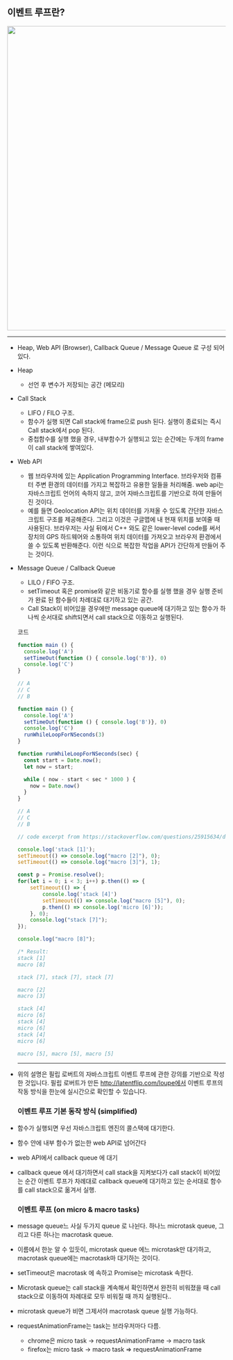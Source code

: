 ## 이벤트 루프란? 

<img src='https://i.imgur.com/rnQEY7o.png' width="700px"/>

---

- Heap, Web API (Browser), Callback Queue / Message Queue 로 구성 되어있다.

- Heap
  
  - 선언 후 변수가 저장되는 공간 (메모리)
  
- Call Stack
  - LIFO / FILO 구조. 
  - 함수가 실행 되면 Call stack에 frame으로 push 된다. 실행이 종료되는 즉시 Call stack에서 pop 된다.
  - 중첩함수를 실행 했을 경우, 내부함수가 실행되고 있는 순간에는 두개의 frame이 call stack에 쌓여있다.

- Web API
  - 웹 브라우저에 있는 Application Programming Interface. 브라우저와 컴퓨터 주변 환경의 데이터를 가지고 복잡하고 유용한 일들을 처리해줌. web api는 자바스크립트 언어의 속하지 않고, 코어 자바스크립트를 기반으로 하여 만들어진 것이다. 
  - 예를 들면 Geolocation API는 위치 데이터를 가져올 수 있도록 간단한 자바스크립트 구조를 제공해준다. 그리고 이것은 구글맵에 내 현재 위치를 보여줄 때 사용된다. 브라우저는 사실 뒤에서 C++ 와도 같은 lower-level code를 써서 장치의 GPS 하드웨어와 소통하여 위치 데이터를 가져오고 브라우저 환경에서 쓸 수 있도록 반환해준다. 이런 식으로 복잡한 작업을 API가 간단하게 만들어 주는 것이다.

- Message Queue / Callback Queue
  - LILO / FIFO 구조.
  - setTimeout 혹은 promise와 같은 비동기로 함수를 실행 했을 경우 실행 준비가 완료 된 함수들이 차례대로 대기하고 있는 공간.
  - Call Stack이 비어있을 경우에만 message queue에 대기하고 있는 함수가 하나씩 순서대로 shift되면서 call stack으로 이동하고 실행된다.

  

  코드

  ```js
  function main () {
    console.log('A')
    setTimeOut(function () { console.log('B')}, 0)
  	console.log('C')
  }
  
  // A
  // C
  // B
  ```

  ```js
  function main () {
    console.log('A')
    setTimeOut(function () { console.log('B')}, 0)
    console.log('C')
    runWhileLoopForNSeconds(3)
  }
  
  function runWhileLoopForNSeconds(sec) {
    const start = Date.now();
    let now = start;
  
  	while ( now - start < sec * 1000 ) {
      now = Date.now()
    }
  }
  
  // A
  // C
  // B
  ```

  ```js
  // code excerpt from https://stackoverflow.com/questions/25915634/difference-between-microtask-and-macrotask-within-an-event-loop-context/25933985#25933985
  
  console.log('stack [1]');
  setTimeout(() => console.log("macro [2]"), 0);
  setTimeout(() => console.log("macro [3]"), 1);
  
  const p = Promise.resolve();
  for(let i = 0; i < 3; i++) p.then(() => {
      setTimeout(() => {
          console.log('stack [4]')
          setTimeout(() => console.log("macro [5]"), 0);
          p.then(() => console.log('micro [6]'));
      }, 0);
      console.log("stack [7]");
  });
  
  console.log("macro [8]");
  
  /* Result:
  stack [1]
  macro [8]
  
  stack [7], stack [7], stack [7]
  
  macro [2]
  macro [3]
  
  stack [4]
  micro [6]
  stack [4]
  micro [6]
  stack [4]
  micro [6]
  
  macro [5], macro [5], macro [5]
  ```

  

  ----

- 위의 설명은 필립 로버트의 자바스크립트 이벤트 루프에 관한 강의를 기반으로 작성한 것입니다. 필립 로버트가 만든 http://latentflip.com/loupe에서 이벤트 루프의 작동 방식을 한눈에 실시간으로 확인할 수 있습니다.  

   

  ### 이벤트 루프 기본 동작 방식 (simplified)

- 함수가 실행되면 우선 자바스크립트 엔진의 콜스택에 대기한다.

- 함수 안에 내부 함수가 없는한 web API로 넘어간다

- web API에서 callback queue 에 대기

- callback queue 에서 대기하면서 call stack을 지켜보다가 call stack이 비어있는 순간 이벤트 루프가 차례대로 callback queue에 대기하고 있는 순서대로 함수를 call stack으로 옮겨서 실행.  

  

  ### 이벤트 루프 (on micro & macro tasks)
- message queue느 사실 두가지 queue 로 나뉜다. 하나느 microtask queue, 그리고 다른 하나는 macrotask queue.

- 이름에서 한눈 알 수 있듯이, microtask queue 에느 microtask만 대기하고, macrotask queue에는 macrotask마 대기하는 것이다.

- setTimeout은 macrotask 에 속하고 Promise는 microtask 속한다.

- Microtask queue는 call stack을 계속해서 확인하면서 완전히 비워졌을 때 call stack으로 이동하여 차례대로 모두 비워질 때 까지 실행된다..

- microtask queue가 비면 그제서야 macrotask queue 실행 가능하다.

- requestAnimationFrame는 task는 브라우저마다 다름. 

  - chrome은 micro task -> requestAnimationFrame -> macro task
  - firefox는 micro task -> macro task => requestAnimationFrame
